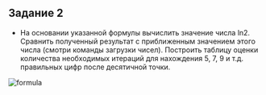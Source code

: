 ## Задание 2
* На основании указанной формулы вычислить значение числа ln2. Сравнить полученный результат с приближенным значением этого числа (смотри команды загрузки чисел). Построить таблицу оценки количества необходимых итераций для нахождения 5, 7, 9 и т.д. правильных цифр после десятичной точки.

![formula](https://user-images.githubusercontent.com/3756800/26989494-f543823a-4d5b-11e7-849a-9627588667ee.png)

